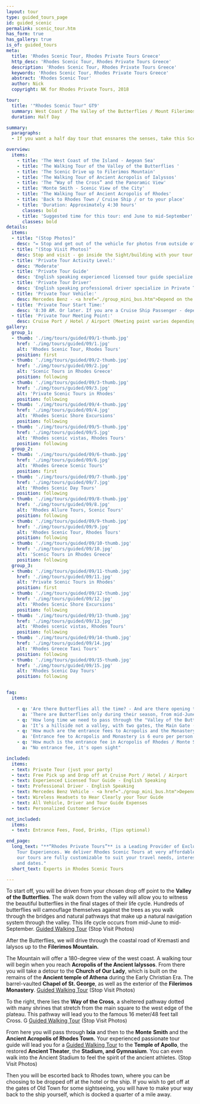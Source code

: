 ```yaml
---
layout: tour
type: guided_tours_page
id: guided_scenic
permalink: scenic_tour.htm
has_form: true
has_gallery: true
is_of: guided_tours
meta:
  title: 'Rhodes Scenic Tour, Rhodes Private Tours Greece'
  http_desc: 'Rhodes Scenic Tour, Rhodes Private Tours Greece'
  description: 'Rhodes Scenic Tour, Rhodes Private Tours Greece'
  keywords: 'Rhodes Scenic Tour, Rhodes Private Tours Greece'
  abstract: 'Rhodes Scenic Tour'
  author: Nick
  copyright: NK for Rhodes Private Tours, 2018

tour:
  title: '"Rhodes Scenic Tour" GT9'
  summary: West Coast / The Valley of the Butterflies / Mount Filerimos / Ancient Acropolis of Rhodes Town
  duration: Half Day

summary:
  paragraphs:
  - If you want a half day tour that ensnares the senses, take this Scenic Tour of Rhodes island. This tour is filled with history, scenic and ancient sites. You will take in the sights with fabulous views of the west coast - Aegean Sea, and enjoy the history and natural beauty of Rhodes Island 

overview:
  items:
    - title: 'The West Coast of the Island - Aegean Sea'
    - title: 'The Walking Tour of the Valley of the Butterflies '
    - title: 'The Scenic Drive up to Filerimos Mountain'
    - title: 'The Walking Tour of Ancient Acropolis of Ialyssos'
    - title: 'The “Way of the Cross” and the Panoramic View'
    - title: 'Monte Smith - Scenic View of the City'
    - title: 'The Walking Tour of Ancient Acropolis of Rhodes'
    - title: 'Back to Rhodes Town / Cruise Ship / or to your place'
    - title: 'Duration: Approximately 4:30 hours'
      classes: bold
    - title: 'Suggested time for this tour: end June to mid-September'
      classes: bold
details:
  items:
  - title: "(Stop Photos)"
    desc: "= Stop and get out of the vehicle for photos from outside of the Sight/Building <u>Guided Tour</u> (stay close to vehicle)"
  - title: "(Stop Visit Photos)"
    desc: Stop and visit - go inside the Sight/building with your tour guide for photos and <u>Guided Walking Tour</u>
  - title: 'Private Tour Activity Level:'
    desc: 'Moderate'
  - title: 'Private Tour Guide'
    desc: 'English speaking experienced licensed tour guide specialize in Private Tours'
  - title: 'Private Tour Driver'
    desc: 'English speaking professional driver specialize in Private Tours'
  - title: 'Private Tour Vehicle:'
    desc: Mercedes Benz - <a href="./group_mini_bus.htm">Depend on the size of your group</a>
  - title: 'Private Tour Start Time:'
    desc: '8:30 AM. Or later. If you are a Cruise Ship Passenger - depend on your cruise ship dock time.'
  - title: 'Private Tour Meeting Point:'
    desc: Cruise Port / Hotel / Airport (Meeting point varies depending on option booked)
gallery:
  group_1:
  - thumb: './img/tours/guided/09/1-thumb.jpg'
    href: './img/tours/guided/09/1.jpg'
    alt: 'Rhodes Scenic Tour, Rhodes Tours'
    position: first
  - thumb: './img/tours/guided/09/2-thumb.jpg'
    href: './img/tours/guided/09/2.jpg'
    alt: 'Scenic Tours in Rhodes Greece'
    position: following
  - thumb: './img/tours/guided/09/3-thumb.jpg'
    href: './img/tours/guided/09/3.jpg'
    alt: 'Private Scenic Tours in Rhodes'
    position: following
  - thumb: './img/tours/guided/09/4-thumb.jpg'
    href: './img/tours/guided/09/4.jpg'
    alt: 'Rhodes Scenic Shore Excursions'
    position: following
  - thumb: './img/tours/guided/09/5-thumb.jpg'
    href: './img/tours/guided/09/5.jpg'
    alt: 'Rhodes scenic vistas, Rhodes Tours'
    position: following
  group_2:
  - thumb: './img/tours/guided/09/6-thumb.jpg'
    href: './img/tours/guided/09/6.jpg'
    alt: 'Rhodes Greece Scenic Tours'
    position: first
  - thumb: './img/tours/guided/09/7-thumb.jpg'
    href: './img/tours/guided/09/7.jpg'
    alt: 'Rhodes Scenic Day Tours'
    position: following
  - thumb: './img/tours/guided/09/8-thumb.jpg'
    href: './img/tours/guided/09/8.jpg'
    alt: 'Rhodes Allure Tours, Scenic Tours'
    position: following
  - thumb: './img/tours/guided/09/9-thumb.jpg'
    href: './img/tours/guided/09/9.jpg'
    alt: 'Rhodes Scenic Tour, Rhodes Tours'
    position: following
  - thumb: './img/tours/guided/09/10-thumb.jpg'
    href: './img/tours/guided/09/10.jpg'
    alt: 'Scenic Tours in Rhodes Greece'
    position: following
  group_3:
  - thumb: './img/tours/guided/09/11-thumb.jpg'
    href: './img/tours/guided/09/11.jpg'
    alt: 'Private Scenic Tours in Rhodes'
    position: first
  - thumb: './img/tours/guided/09/12-thumb.jpg'
    href: './img/tours/guided/09/12.jpg'
    alt: 'Rhodes Scenic Shore Excursions'
    position: following
  - thumb: './img/tours/guided/09/13-thumb.jpg'
    href: './img/tours/guided/09/13.jpg'
    alt: 'Rhodes scenic vistas, Rhodes Tours'
    position: following
  - thumb: './img/tours/guided/09/14-thumb.jpg'
    href: './img/tours/guided/09/14.jpg'
    alt: 'Rhodes Greece Taxi Tours'
    position: following
  - thumb: './img/tours/guided/09/15-thumb.jpg'
    href: './img/tours/guided/09/15.jpg'
    alt: 'Rhodes Scenic Day Tours'
    position: following


faq:
  items:

    - q: 'Are there Butterflies all the time? - And are there opening times there too that we might have to take into consideration?'
      a: 'There are Butterflies only during their season, from mid-June to mid-September. The Valley is open from 8:00 am to 6:00 pm.'
    - q: 'How long time we need to pass through the "Valley of the Butterflies"? How much is the entrance fee?'
      a: 'It’s a hillside not a valley, with two gates, the Main Gate (lower gate) and the Secondary Gate (upper gate). We drive our clients to the Secondary Gate (upper gate) so they can walk down easier.  Entrance fee: Low season 3 Euros per person / High season 5 Euros per person / kids under 12 years old free'
    - q: 'How much are the entrance fees to Acropolis and the Monastery of Filerimos?'
      a: 'Entrance fee to Acropolis and Monastery is 6 euro per person. Seniors (with Id or Passport) 3 Euros / person. Children under 18 years old free.'
    - q: 'How much is the entrance fee in Acropolis of Rhodes / Monte Smith?'
      a: "No entrance fee, it's open sight"

included:
  items:
  - text: Private Tour (just your party)
  - text: Free Pick up and Drop off at Cruise Port / Hotel / Airport
  - text: Experienced Licensed Tour Guide - English Speaking
  - text: Professional Driver - English Speaking
  - text: Mercedes Benz Vehicle - <a href="./group_mini_bus.htm">Depend on the size of your group</a>
  - text: Wireless Headsets to Hear Clearly your Tour Guide
  - text: All Vehicle, Driver and Tour Guide Expenses 
  - text: Personalized Customer Service 

not_included:
  items:
  - text: Entrance Fees, Food, Drinks, (Tips optional)

end_page:
  long_text: "**“Rhodes Private Tours”** is a Leading Provider of Exclusive and Personalized
    Tour Experiences. We deliver Rhodes Scenic Tours at very affordable rates. All
    our tours are fully customizable to suit your travel needs, interests, schedules,
    and dates."
  short_text: Experts in Rhodes Scenic Tours

---
```

To start off, you will be driven from your chosen drop off point to the **Valley of the Butterflies**. The walk down from the valley will allow you to witness the beautiful butterflies in the final stages of their life cycle. Hundreds of butterflies will camouflage themselves against the trees as you walk through the bridges and natural pathways that make up a natural navigation system through the valley. This life cycle occurs from mid-June to mid-September. <u>Guided Walking Tour</u> (Stop Visit Photos)

After the Butterflies, we will drive through the coastal road of Kremasti and Ialysos up to the **Filerimos Mountain.**

The Mountain will offer a 180-degree view of the west coast. A walking tour will begin when you reach **Acropolis of the Ancient Ialyssos**. From there you will take a detour to the **Church of Our Lady**, which is built on the remains of the **Ancient temple of Athena** during the Early Christian Era. The barrel-vaulted **Chapel of St. George**, as well as the exterior of the **Filerimos Monastery**. <u>Guided Walking Tour</u> (Stop Visit Photos)

To the right, there lies the **Way of the Cross**, a sheltered pathway dotted with many shrines that stretch from the main square to the west edge of the plateau. This pathway will lead you to the famous 16 meter/48 feet tall Cross. G <u>Guided Walking Tour</u> (Stop Visit Photos)

From here you will pass through **Ixia** and then to the **Monte** **Smith** and the **Ancient Acropolis of Rhodes Town.** Your experienced passionate tour guide will lead you for a  <u>Guided Walking Tour</u> to the **Temple of Apollo**, the restored **Ancient Theater**, the **Stadium, and Gymnasium**. You can even walk into the Ancient Stadium to feel the spirit of the ancient athletes.  (Stop Visit Photos)

Then you will be escorted back to Rhodes town, where you can be choosing to be dropped off at the hotel or the ship. If you wish to get off at the gates of Old Town for some sightseeing, you will have to make your way back to the ship yourself, which is docked a quarter of a mile away.